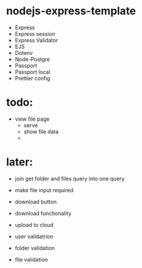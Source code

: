 # nodejs-express-template

-   Express
-   Express session
-   Express Validator
-   EJS
-   Dotenv
-   Node-Postgre
-   Passport
-   Passport local
-   Prettier config


# todo:
- view file page
    - serve
    - show file data
    - 

# later:
- join get folder and files query into one query
- make file input required
- download button
- download functionality
- upload to cloud

- user validatrion
- folder validation
- file validation